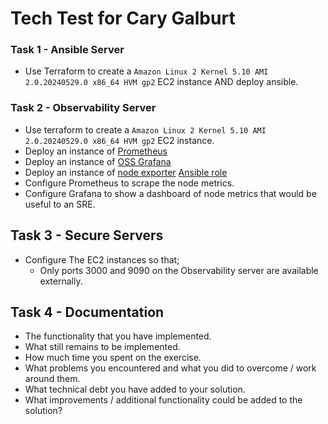 # Tech Test for Cary Galburt

### Task 1 - Ansible Server ###

- Use Terraform to create a `Amazon Linux 2 Kernel 5.10 AMI 2.0.20240529.0 x86_64 HVM gp2` EC2 instance AND deploy ansible.

### Task 2 - Observability Server ###

- Use terraform to create a `Amazon Linux 2 Kernel 5.10 AMI 2.0.20240529.0 x86_64 HVM gp2` EC2 instance.
- Deploy an instance of [Prometheus](https://prometheus.io/download/)
- Deploy an instance of [OSS Grafana](https://grafana.com/grafana/download?pg=oss-graf&plcmt=hero-btn-1)
- Deploy an instance of [node exporter](https://github.com/prometheus/node_exporter) [Ansible role](https://prometheus-community.github.io/ansible/branch/main/node_exporter_role.html)
- Configure Prometheus to scrape the node metrics.
- Configure Grafana to show a dashboard of node metrics that would be useful to an SRE.

## Task 3 - Secure Servers ##

- Configure The EC2 instances so that;
  - Only ports 3000 and 9090 on the Observability server are available externally.
 
## Task 4 - Documentation ##

- The functionality that you have implemented.
- What still remains to be implemented.
- How much time you spent on the exercise.
- What problems you encountered and what you did to overcome / work around them.
- What technical debt you have added to your solution.
- What improvements / additional functionality could be added to the solution?
